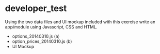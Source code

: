 # developer_test
Using the two data files and UI mockup included with this exercise write an app/module using Javascript, CSS and HTML.

- options_20140310.js (a)
- option_prices_20140310.js (b)
- UI Mockup
